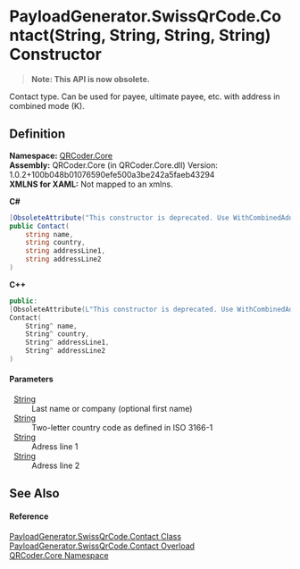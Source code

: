 # PayloadGenerator.SwissQrCode.Contact(String, String, String, String) Constructor
<blockquote><strong>Note: This API is now obsolete.</strong></blockquote>




Contact type. Can be used for payee, ultimate payee, etc. with address in combined mode (K).



## Definition
**Namespace:** <a href="N_QRCoder_Core.md">QRCoder.Core</a>  
**Assembly:** QRCoder.Core (in QRCoder.Core.dll) Version: 1.0.2+100b048b01076590efe500a3be242a5faeb43294  
**XMLNS for XAML:** Not mapped to an xmlns.

**C#**
``` C#
[ObsoleteAttribute("This constructor is deprecated. Use WithCombinedAddress instead.")]
public Contact(
	string name,
	string country,
	string addressLine1,
	string addressLine2
)
```
**C++**
``` C++
public:
[ObsoleteAttribute(L"This constructor is deprecated. Use WithCombinedAddress instead.")]
Contact(
	String^ name, 
	String^ country, 
	String^ addressLine1, 
	String^ addressLine2
)
```



#### Parameters
<dl><dt>  <a href="https://learn.microsoft.com/dotnet/api/system.string" target="_blank" rel="noopener noreferrer">String</a></dt><dd>Last name or company (optional first name)</dd><dt>  <a href="https://learn.microsoft.com/dotnet/api/system.string" target="_blank" rel="noopener noreferrer">String</a></dt><dd>Two-letter country code as defined in ISO 3166-1</dd><dt>  <a href="https://learn.microsoft.com/dotnet/api/system.string" target="_blank" rel="noopener noreferrer">String</a></dt><dd>Adress line 1</dd><dt>  <a href="https://learn.microsoft.com/dotnet/api/system.string" target="_blank" rel="noopener noreferrer">String</a></dt><dd>Adress line 2</dd></dl>

## See Also


#### Reference
<a href="T_QRCoder_Core_PayloadGenerator_SwissQrCode_Contact.md">PayloadGenerator.SwissQrCode.Contact Class</a>  
<a href="Overload_QRCoder_Core_PayloadGenerator_SwissQrCode_Contact__ctor.md">PayloadGenerator.SwissQrCode.Contact Overload</a>  
<a href="N_QRCoder_Core.md">QRCoder.Core Namespace</a>  
